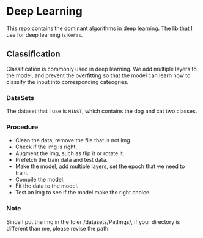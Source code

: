 # Deep Learning
This repo contains the dominant algorithms in deep learning. The lib that I use for deep learning is `Keras`.


## Classification
Classification is commonly used in deep learning. We add multiple layers to the model, and prevent the overfitting so that the model can learn how to classify the input into corresponding cateogries.

### DataSets
The dataset that I use is `MINST`, which contains the dog and cat two classes. 

### Procedure
- Clean the data, remove the file that is not img.
- Check if the img is right.
- Augment the img, such as flip it or rotate it.
- Prefetch the train data and test data.
- Make the model, add multiple layers, set the epoch that we need to train.
- Compile the model.
- Fit the data to the model.
- Test an img to see if the model make the right choice.

### Note
Since I put the img in the foler /datasets/PetImgs/, if your directory is different than me, please revise the path.